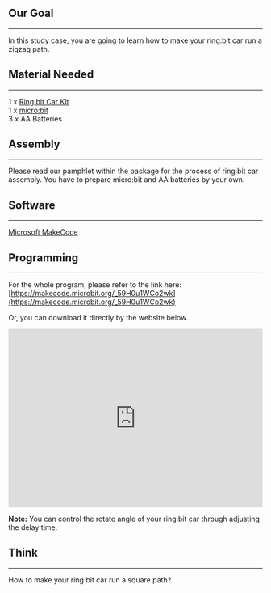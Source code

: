 
## Our Goal
---
In this study case, you are going to learn how to make your ring:bit car run a zigzag path. 

## Material Needed
---
1 x [Ring:bit Car Kit](http://www.elecfreaks.com/estore/ring-bit-car-mirco-bit-educational-smart-robot-kit-for-kids.html)  
1 x [micro:bit](http://www.elecfreaks.com/estore/bbc-micro-bit-board-for-coding-programming.html)  
3 x AA Batteries  

## Assembly  
---
Please read our pamphlet within the package for the process of ring:bit car assembly. You have to prepare micro:bit and AA batteries by your own.   

## Software  
---
[Microsoft MakeCode](https://makecode.microbit.org/#)  

## Programming   
---
For the whole program, please refer to the link here:[https://makecode.microbit.org/_59H0u1WCo2wk](https://makecode.microbit.org/_59H0u1WCo2wk)

Or, you can download it directly by the website below. 

<div style="position:relative;height:0;padding-bottom:70%;overflow:hidden;"><iframe style="position:absolute;top:0;left:0;width:100%;height:100%;" src="https://makecode.microbit.org/#pub:_59H0u1WCo2wk" frameborder="0" sandbox="allow-popups allow-forms allow-scripts allow-same-origin"></iframe></div>  


**Note:** You can control the rotate angle of your ring:bit car through adjusting the delay time. 

## Think  
---
How to make your ring:bit car run a square path?   
